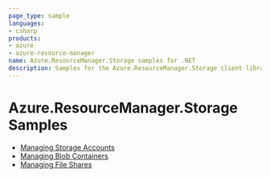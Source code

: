 ```yaml
---
page_type: sample
languages:
- csharp
products:
- azure
- azure-resource-manager
name: Azure.ResourceManager.Storage samples for .NET
description: Samples for the Azure.ResourceManager.Storage client library
---
```


# Azure.ResourceManager.Storage Samples

- [Managing Storage Accounts](https://github.com/Azure/azure-sdk-for-net/blob/main/sdk/storage/Azure.ResourceManager.Storage/samples/Sample1_ManagingStorageAccounts.md)
- [Managing Blob Containers](https://github.com/Azure/azure-sdk-for-net/blob/main/sdk/storage/Azure.ResourceManager.Storage/samples/Sample2_ManagingBlobContainers.md)
- [Managing File Shares](https://github.com/Azure/azure-sdk-for-net/blob/main/sdk/storage/Azure.ResourceManager.Storage/samples/Sample3_ManagingFileShares.md)
